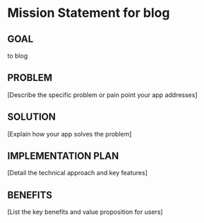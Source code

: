 # Mission Statement for blog

## GOAL
to blog

## PROBLEM
[Describe the specific problem or pain point your app addresses]

## SOLUTION
[Explain how your app solves the problem]

## IMPLEMENTATION PLAN
[Detail the technical approach and key features]

## BENEFITS
[List the key benefits and value proposition for users]
